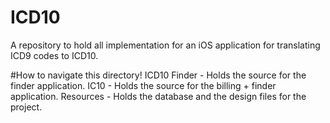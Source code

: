 # ICD10
A repository to hold all implementation for an iOS application for translating ICD9 codes to ICD10. 

#How to navigate this directory!
ICD10 Finder - Holds the source for the finder application.
IC10 - Holds the source for the billing + finder application. 
Resources - Holds the database and the design files for the project.
